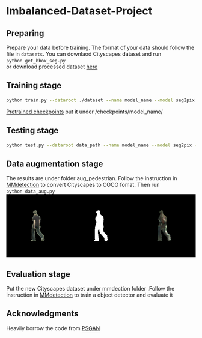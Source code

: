 # Imbalanced-Dataset-Project



## Preparing
Prepare your data before training. The format of your data should follow the file in `datasets`.
You can downlaod Cityscapes dataset and run </br>  `python get_bbox_seg.py`</br>
or download processed dataset [here](https://drive.google.com/file/d/1mSYC_drMkVwapKPLJaMSJ-sloFiBTMLm/view?usp=sharing)
## Training stage
```bash
python train.py --dataroot ./dataset --name model_name --model seg2pix --which_model_netG unet_256  --lambda_A 100 --dataset_mode aligned --use_spp --no_lsgan --norm batch
```
[Pretrained checkpoints](https://drive.google.com/file/d/1Qqevam5H5sClF04nXtEJaqYRfoW71_c1/view?usp=sharing) put it under /checkpoints/model_name/
## Testing stage
```bash
python test.py --dataroot data_path --name model_name --model seg2pix --which_model_netG unet_256   --dataset_mode aligned --use_spp --norm batch
```
## Data augmentation stage
The results are under folder aug_pedestrian.
Follow the instruction in  <a href="https://github.com/open-mmlab/mmdetection">MMdetection</a> to convert Cityscapes to COCO fomat.
Then  run</br> `python data_aug.py`
![image](https://github.com/tsbiosky/Imbalanced-Dataset-Project/blob/master/seg2pix.png)
## Evaluation stage
Put the   new Cityscapes dataset under  mmdection folder .Follow the instruction in  <a href="https://github.com/open-mmlab/mmdetection">MMdetection</a>  to train a object detector and evaluate it 

## Acknowledgments
Heavily borrow the code from <a href="https://github.com/yueruchen/Pedestrian-Synthesis-GAN">PSGAN</a>

